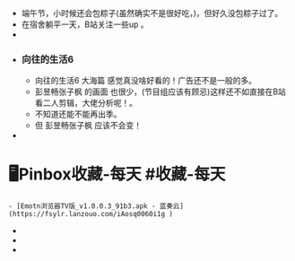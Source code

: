 - 端午节，小时候还会包粽子(虽然确实不是很好吃，)，但好久没包粽子过了。
- 在宿舍躺平一天，B站关注一些up 。
-
- ### 向往的生活6
	- 向往的生活6  大海篇 感觉真没啥好看的！广告还不是一般的多。
	- 彭昱畅张子枫 的画面 也很少，(节目组应该有顾忌)这样还不如直接在B站看二人剪辑，大佬分析呢！。
	- 不知道还能不能再出季。
	- 但 彭昱畅张子枫  应该不会变！
-
# 🖥Pinbox收藏-每天 #收藏-每天
	- [Emotn浏览器TV版_v1.0.0.3_91b3.apk - 蓝奏云](https://fsylr.lanzouo.com/iAosq0060i1g )
-
-
-